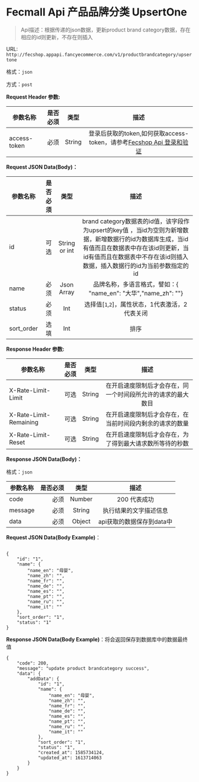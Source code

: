 Fecmall Api 产品品牌分类 UpsertOne
=============


> Api描述：根据传递的json数据，更新product brand category数据，存在相应的id则更新，不存在则插入



URL: `http://fecshop.appapi.fancyecommerce.com/v1/productbrandcategory/upsertone`

格式：`json`

方式：`post`

**Request Header 参数:**


| 参数名称        | 是否必须    |  类型       |  描述     |
| ----------------| -----:      | :----:      |:----:     |
| access-token    | 必须        |   String    | 登录后获取的token,如何获取access-token，请参考[Fecshop Api 登录和验证](fecshop-api-login-and-verification.md)|


**Request JSON Data(Body)：**

| 参数名称        | 是否必须    |  类型       |  描述     |
| ----------------| -----:      | :----:      |:----:     |
| id           | 可选        |   String or int    | brand category数据表的id值，该字段作为upsert的key值 ，当id为空则为新增数据，新增数据行的id为数据库生成，当id有值而且在数据表中存在该id则更新，当id有值而且在数据表中不存在该id则插入数据，插入数据行的id为当前参数指定的id     |
| name           | 必须        |   Json Array    | 品牌名称，多语言格式，譬如：{ "name_en": "大华","name_zh": ""}       |
| status   | 必须        |   Int    | 选择值[`1`,`2`]，属性状态，1代表激活，2代表关闭|
| sort_order   | 选填        |   Int    | 排序  |



**Response Header 参数:**


| 参数名称                    | 是否必须    |  类型       |  描述     |
| ----------------------------| -----:      | :----:      |:----:     |
| X-Rate-Limit-Limit          | 可选        |   String    | 在开启速度限制后才会存在，同一个时间段所允许的请求的最大数目|
| X-Rate-Limit-Remaining      | 可选        |   String    | 在开启速度限制后才会存在，在当前时间段内剩余的请求的数量|
| X-Rate-Limit-Reset          | 可选        |   String    | 在开启速度限制后才会存在，为了得到最大请求数所等待的秒数|



**Response JSON Data(Body)：**

格式：`json`

| 参数名称        | 是否必须    |  类型       |  描述        |
| ----------------| -----:      | :----:      |:----:        | 
| code            | 必须        |   Number    | 200 代表成功 |
| message         | 必须        |   String    | 执行结果的文字描述信息  |
| data            | 必须        |   Object    | api获取的数据保存到data中  |





**Request JSON Data(Body Example)**：

```

{
    "id": "1",
    "name": {
        "name_en": "母婴",
        "name_zh": "",
        "name_fr": "",
        "name_de": "",
        "name_es": "",
        "name_pt": "",
        "name_ru": "",
        "name_it": ""
    },
    "sort_order": "1",
    "status": "1"
}

```


**Response JSON Data(Body Example)**：将会返回保存到数据库中的数据最终值

```
{
    "code": 200,
    "message": "update product brandcategory success",
    "data": {
        "addData": {
            "id": "1",
            "name": {
                "name_en": "母婴",
                "name_zh": "",
                "name_fr": "",
                "name_de": "",
                "name_es": "",
                "name_pt": "",
                "name_ru": "",
                "name_it": ""
            },
            "sort_order": "1",
            "status": "1",
            "created_at": 1585734124,
            "updated_at": 1613714063
        }
    }
}

```
































































































